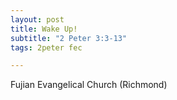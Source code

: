 ```yaml
---
layout: post
title: Wake Up!
subtitle: "2 Peter 3:3-13"
tags: 2peter fec

---
```

Fujian Evangelical Church (Richmond)
